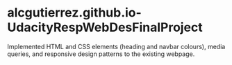 # alcgutierrez.github.io-UdacityRespWebDesFinalProject

Implemented HTML and CSS elements (heading and navbar colours), media queries, and responsive design patterns to the existing webpage.
